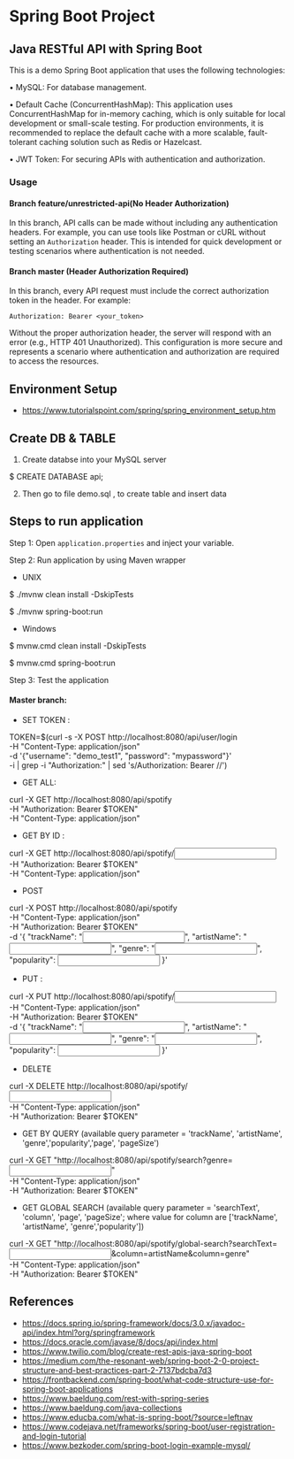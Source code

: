 
# Spring Boot Project

## Java RESTful API with Spring Boot

This is a demo Spring Boot application that uses the following technologies:

•	MySQL: For database management.

•	Default Cache (ConcurrentHashMap): This application uses ConcurrentHashMap for in-memory caching, which is only suitable for local development or small-scale testing. For production environments, it is recommended to replace the default cache with a more scalable, fault-tolerant caching solution such as Redis or Hazelcast.

•	JWT Token: For securing APIs with authentication and authorization.

### Usage

#### Branch feature/unrestricted-api(No Header Authorization)
In this branch, API calls can be made without including any authentication headers. For example, you can use tools like Postman or cURL without setting an `Authorization` header. This is intended for quick development or testing scenarios where authentication is not needed.

#### Branch master (Header Authorization Required)
In this branch, every API request must include the correct authorization token in the header. For example:

```
Authorization: Bearer <your_token>
```

Without the proper authorization header, the server will respond with an error (e.g., HTTP 401 Unauthorized). This configuration is more secure and represents a scenario where authentication and authorization are required to access the resources.

## Environment Setup

* https://www.tutorialspoint.com/spring/spring_environment_setup.htm

## Create DB & TABLE

1. Create databse into your MySQL server

$ CREATE DATABASE api; 

2. Then go to file demo.sql , to create table and insert data

## Steps to run application

Step 1: Open `application.properties` and inject your variable.

Step 2: Run application by using Maven wrapper

- UNIX

$ ./mvnw clean install -DskipTests

$ ./mvnw spring-boot:run

- Windows

$ mvnw.cmd clean install -DskipTests

$ mvnw.cmd spring-boot:run


Step 3: Test the application

#### Master branch:

- SET TOKEN :

TOKEN=$(curl -s -X POST http://localhost:8080/api/user/login \
-H "Content-Type: application/json" \
-d '{"username": "demo_test1", "password": "mypassword"}' \
-i | grep -i "Authorization:" | sed 's/Authorization: Bearer //')

- GET ALL: 

curl -X GET http://localhost:8080/api/spotify \
-H "Authorization: Bearer $TOKEN" \
-H "Content-Type: application/json"

- GET BY ID :

curl -X GET http://localhost:8080/api/spotify/<input id> \
-H "Authorization: Bearer $TOKEN" \
-H "Content-Type: application/json"

- POST

curl -X POST http://localhost:8080/api/spotify \
-H "Content-Type: application/json" \
-H "Authorization: Bearer $TOKEN" \
-d '{
"trackName": "<input string>",
"artistName": "<input string>",
"genre": "<input string>",
"popularity": <input number>
}'

- PUT :

curl -X PUT http://localhost:8080/api/spotify/<input id> \
  -H "Content-Type: application/json" \
  -H "Authorization: Bearer $TOKEN" \
  -d '{
        "trackName": "<input string>",
        "artistName": "<input string>",
        "genre": "<input string>",
        "popularity": <input number>
      }'

- DELETE

curl -X DELETE http://localhost:8080/api/spotify/<input id>\
  -H "Content-Type: application/json" \
  -H "Authorization: Bearer $TOKEN" 

- GET BY QUERY (available query parameter = 'trackName', 'artistName', 'genre','popularity','page', 'pageSize')

curl -X GET "http://localhost:8080/api/spotify/search?genre=<input string>"\
  -H "Content-Type: application/json" \
  -H "Authorization: Bearer $TOKEN"


- GET GLOBAL SEARCH (available query parameter = 'searchText', 'column', 'page', 'pageSize'; where value for column are ['trackName', 'artistName', 'genre','popularity'])

curl -X GET "http://localhost:8080/api/spotify/global-search?searchText=<input string>&column=artistName&column=genre"\
  -H "Content-Type: application/json" \
  -H "Authorization: Bearer $TOKEN" 

## References
* https://docs.spring.io/spring-framework/docs/3.0.x/javadoc-api/index.html?org/springframework
* https://docs.oracle.com/javase/8/docs/api/index.html
* https://www.twilio.com/blog/create-rest-apis-java-spring-boot
* https://medium.com/the-resonant-web/spring-boot-2-0-project-structure-and-best-practices-part-2-7137bdcba7d3
* https://frontbackend.com/spring-boot/what-code-structure-use-for-spring-boot-applications
* https://www.baeldung.com/rest-with-spring-series
* https://www.baeldung.com/java-collections
* https://www.educba.com/what-is-spring-boot/?source=leftnav
* https://www.codejava.net/frameworks/spring-boot/user-registration-and-login-tutorial
* https://www.bezkoder.com/spring-boot-login-example-mysql/
